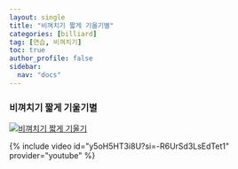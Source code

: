 ```yaml
---
layout: single
title: "비껴치기 짧게 기울기별"
categories: [billiard]
tag: [연습, 비껴치기]
toc: true
author_profile: false
sidebar:
  nav: "docs"
---
```


### 비껴치기 짧게 기울기별

[![비껴치기 짧게 기울기](/images/%EB%B9%84%EA%BB%B4%EC%B9%98%EA%B8%B0%20%EC%A7%A7%EA%B2%8C%20%EA%B8%B0%EC%9A%B8%EA%B8%B0.png)](https://1drv.ms/p/s!AuJKpwyYpUY9_hbbsorrsH_gQgcb?e=YrADfs)

{% include video id="y5oH5HT3i8U?si=-R6UrSd3LsEdTet1" provider="youtube" %}
